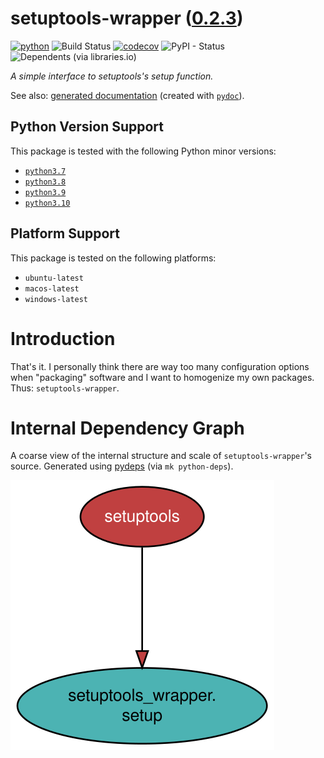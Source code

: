 <!--
    =====================================
    generator=datazen
    version=3.1.0
    hash=f62e7926101137426b8edba2efe30343
    =====================================
-->

# setuptools-wrapper ([0.2.3](https://pypi.org/project/setuptools-wrapper/))

[![python](https://img.shields.io/pypi/pyversions/setuptools-wrapper.svg)](https://pypi.org/project/setuptools-wrapper/)
![Build Status](https://github.com/vkottler/setuptools-wrapper/workflows/Python%20Package/badge.svg)
[![codecov](https://codecov.io/gh/vkottler/setuptools-wrapper/branch/master/graphs/badge.svg?branch=master)](https://codecov.io/github/vkottler/setuptools-wrapper)
![PyPI - Status](https://img.shields.io/pypi/status/setuptools-wrapper)
![Dependents (via libraries.io)](https://img.shields.io/librariesio/dependents/pypi/setuptools-wrapper)

*A simple interface to setuptools's setup function.*

See also: [generated documentation](https://vkottler.github.io/python/pydoc/setuptools_wrapper.html)
(created with [`pydoc`](https://docs.python.org/3/library/pydoc.html)).

## Python Version Support

This package is tested with the following Python minor versions:

* [`python3.7`](https://docs.python.org/3.7/)
* [`python3.8`](https://docs.python.org/3.8/)
* [`python3.9`](https://docs.python.org/3.9/)
* [`python3.10`](https://docs.python.org/3.10/)

## Platform Support

This package is tested on the following platforms:

* `ubuntu-latest`
* `macos-latest`
* `windows-latest`

# Introduction

That's it. I personally think there are way too many configuration options when
"packaging" software and I want to homogenize my own packages. Thus:
`setuptools-wrapper`.

# Internal Dependency Graph

A coarse view of the internal structure and scale of
`setuptools-wrapper`'s source.
Generated using [pydeps](https://github.com/thebjorn/pydeps) (via
`mk python-deps`).

![setuptools-wrapper's Dependency Graph](im/pydeps.svg)
